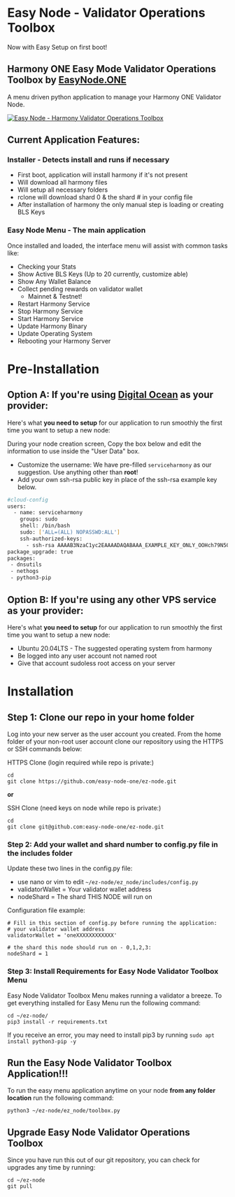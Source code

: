 # Easy Node - Validator Operations Toolbox
Now with Easy Setup on first boot!

## Harmony ONE Easy Mode Validator Operations Toolbox by [EasyNode.ONE](http://EasyNode.ONE "EasyNode.ONE")
A menu driven python application to manage your Harmony ONE Validator Node.

[![Easy Node - Harmony Validator Operations Toolbox](http://img.youtube.com/vi/ydvMXFDrHwg/0.jpg)](http://www.youtube.com/watch?v=ydvMXFDrHwg "Easy Node - Harmony Validator Operations Toolbox")

## Current Application Features:
### Installer - Detects install and runs if necessary
- First boot, application will install harmony if it's not present
- Will download all harmony files
- Will setup all necessary folders
- rclone will download shard 0 & the shard # in your config file
- After installation of harmony the only manual step is loading or creating BLS Keys

### Easy Node Menu - The main application
Once installed and loaded, the interface menu will assist with common tasks like:

- Checking your Stats
- Show Active BLS Keys (Up to 20 currently, customize able)
- Show Any Wallet Balance
- Collect pending rewards on validator wallet
	- Mainnet & Testnet!
- Restart Harmony Service
- Stop Harmony Service
- Start Harmony Service
- Update Harmony Binary
- Update Operating System
- Rebooting your Harmony Server

#  Pre-Installation 
## Option A: If you're using [Digital Ocean](https://m.do.co/c/b761e5fdd694 "Digital Ocean") as your provider:
Here\'s what **you need to setup** for our application to run smoothly the first time you want to setup a new node:

During your node creation screen, Copy the box below and edit the information to use inside the \"User Data\" box.
- Customize the username: We have pre-filled `serviceharmony` as our suggestion. Use anything other than **root**!
- Add your own ssh-rsa public key in place of the ssh-rsa example key below.

```bash
#cloud-config
users:
  - name: serviceharmony
    groups: sudo
    shell: /bin/bash
    sudo: ['ALL=(ALL) NOPASSWD:ALL']
    ssh-authorized-keys:
      - ssh-rsa AAAAB3NzaC1yc2EAAAADAQABAAA_EXAMPLE_KEY_ONLY_OOHch79N5OnB136TaVdXPQFaYFzubA1Lzbeus5H2BcbMieDyGBBTh4gEEkz2hsGCXeaw==
package_upgrade: true
packages:
 - dnsutils
 - nethogs
 - python3-pip
```

## Option B: If you're using any other VPS service as your provider:
Here\'s what **you need to setup** for our application to run smoothly the first time you want to setup a new node:
- Ubuntu 20.04LTS - The suggested operating system from harmony
- Be logged into any user account not named root
- Give that account sudoless root access on your server

# Installation
## Step 1: Clone our repo in your home folder
Log into your new server as the user account you created. From the home folder of your non-root user account clone our repository using the HTTPS or SSH commands below:

HTTPS Clone (login required while repo is private:)

	cd
	git clone https://github.com/easy-node-one/ez-node.git

**or** 

SSH Clone (need keys on node while repo is private:)

	cd
	git clone git@github.com:easy-node-one/ez-node.git
	
### Step 2: Add your wallet and shard number to config.py file in the includes folder
Update these two lines in the config.py file:
- use nano or vim to edit `~/ez-node/ez_node/includes/config.py`
- validatorWallet = Your validator wallet address
- nodeShard = The shard THIS NODE will run on

Configuration file example:

	# Fill in this section of config.py before running the application:
	# your validator wallet address
	validatorWallet = 'oneXXXXXXXXXXXX'

	# the shard this node should run on - 0,1,2,3:
	nodeShard = 1

### Step 3: Install Requirements for Easy Node Validator Toolbox Menu
Easy Node Validator Toolbox Menu makes running a validator a breeze. To get everything installed for Easy Menu run the following command:

	cd ~/ez-node/
	pip3 install -r requirements.txt

If you receive an error, you may need to install pip3 by running `sudo apt install python3-pip -y`

## Run the Easy Node Validator Toolbox Application!!!
To run the easy menu application anytime on your node **from any folder location** run the following command:

	python3 ~/ez-node/ez_node/toolbox.py

## Upgrade Easy Node Validator Operations Toolbox
Since you have run this out of our git repository, you can check for upgrades any time by running:

	cd ~/ez-node
	git pull
